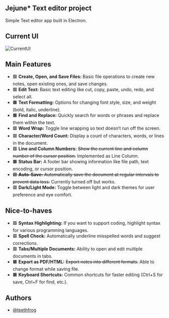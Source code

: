 ## Jejune* Text editor project

Simple Text editor app built in Electron.

## Current UI
![CurrentUI](https://github.com/user-attachments/assets/8e48ef54-4c1a-49b7-a623-d4c02119af4b)

## Main Features
- 🟩 **Create, Open, and Save Files:** Basic file operations to create new notes, open existing ones, and save changes. 
- 🟩 **Edit Text:** Basic text editing like cut, copy, paste, undo, redo, and select all.
- 🟧 **Text Formatting:** Options for changing font style, size, and weight (bold, italic, underline).
- 🟧 **Find and Replace:** Quickly search for words or phrases and replace them within the text.
- 🟩 **Word Wrap:** Toggle line wrapping so text doesn’t run off the screen.
- 🟥 **Character/Word Count:** Display a count of characters, words, or lines in the document.
- 🟩 **Line and Column Numbers:** ~~Show the current line and column number of the cursor position.~~ Implemented as Line Column. 
- 🟧 **Status Bar:** A footer bar showing information like file path, text encoding, or cursor position.
- ~~🟩 **Auto-Save:** Automatically save the document at regular intervals to prevent data loss.~~ Currently turned off but works.
- 🟥 **Dark/Light Mode:** Toggle between light and dark themes for user preference and eye comfort.

## Nice-to-haves
- 🟥 **Syntax Highlighting:** If you want to support coding, highlight syntax for various programming languages.
- 🟥 **Spell Check:** Automatically underline misspelled words and suggest corrections.
- 🟥 **Tabs/Multiple Documents:** Ability to open and edit multiple documents in tabs.
- 🟧 **Export as PDF/HTML:** ~~Export notes into different formats.~~ Able to change format while saving file.
- 🟧 **Keyboard Shortcuts:** Common shortcuts for faster editing (Ctrl+S for save, Ctrl+F for find, etc.).


## Authors

- [@teethfrog](https://github.com/teethfrog)
